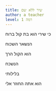 ```yaml
---
title: שיר ללא שם
author: a teacher
level: רמה 1
---
```

כי שירי הוא בת קול ברוח

הנשאר השכוח

הוא הקול הרך

הנשכח

בלילותי

הוא אתה החוזר אלי